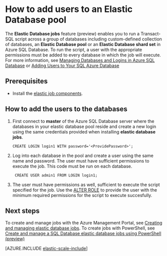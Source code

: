 <properties 
	pageTitle="How to add a users to an elastic database pool" 
	description="You must add a user with privileges to each db in the pool" 
	metaKeywords="azure sql database elastic databases credentials" 
	services="sql-database" documentationCenter=""  
	manager="jeffreyg" 
	authors="ddove"/>

<tags
	ms.service="sql-database"
	ms.date="11/03/2015"
	wacn.date=""/>

# How to add users to an Elastic Database pool

The **Elastic Database jobs** feature (preview) enables you to run a Transact-SQL script across a group of databases including custom-defined collection of databases, an **Elastic Database pool** or an **Elastic Database shard set** in Azure SQL Database. To run the script, a user with the appropriate permissions must be added to every database in which the job will execute. For more information, see [Managing Databases and Logins in Azure SQL Database](/documentation/articles/sql-database-manage-logins) or [Adding Users to Your SQL Azure Database](http://azure.microsoft.com/blog/2010/06/21/adding-users-to-your-sql-azure-database/)

## Prerequisites
* Install the [elastic job components](/documentation/articles/sql-database-elastic-jobs-service-installation). 

## How to add the users to the databases

1.	First connect to **master** of the Azure SQL Database server where the databases in your elastic database pool reside and create a new login using the same credentials provided when installing **elastic database jobs**.

		CREATE LOGIN login1 WITH password='<ProvidePassword>';

2. Log into each database in the pool and create a user using the same name and password. The user must have sufficient permissions to execute the job. This code must be run on each database.

		CREATE USER admin1 FROM LOGIN login1;
		
3. The user must have permissions as well, sufficient to execute the script specified for the job. Use the [ALTER ROLE](https://msdn.microsoft.com/zh-cn/library/ms189775.aspx) to provide the user with the minimum required permissions for the script to execute succesfully. 

## Next steps

To create and manage jobs with the Azure Management Portal, see [Creating and managing elastic database jobs](/documentation/articles/sql-database-elastic-jobs-create-and-manage). To create jobs with PowerShell, see [Create and manage a SQL Database elastic database jobs using PowerShell (preview)](/documentation/articles/sql-database-elastic-jobs-powershell)

[AZURE.INCLUDE [elastic-scale-include](../includes/elastic-scale-include.md)]

<!--Image references-->
[1]: ./media/sql-database-elastic-jobs-overview/elastic-jobs.png
<!--anchors-->

 
